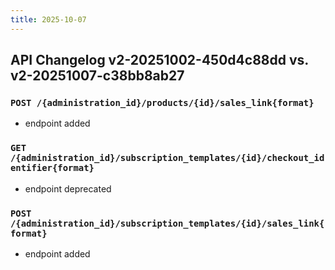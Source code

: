 ```yaml
---
title: 2025-10-07
---
```



## API Changelog v2-20251002-450d4c88dd vs. v2-20251007-c38bb8ab27

### `POST /{administration_id}/products/{id}/sales_link{format}`
-  endpoint added


### `GET /{administration_id}/subscription_templates/{id}/checkout_identifier{format}`
-  endpoint deprecated


### `POST /{administration_id}/subscription_templates/{id}/sales_link{format}`
-  endpoint added
